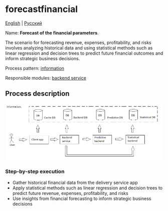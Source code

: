 # forecastfinancial

[English](forecastfinancial.md) | [Русский](forecastfinancial.ru.md)

Name: **Forecast of the financial parameters**.

The scenario for forecasting revenue, expenses, profitability, and risks involves analyzing historical data and using statistical methods such as linear regression and decision trees to predict future financial outcomes and inform strategic business decisions.

Process pattern: [information](../../processpatterns/information.md)

Responsible modules: [backend service](../../backend/predictivebackend.md)

## Process description

![information_overall](../../img/information_overall.png)

### Step-by-step execution

- Gather historical financial data from the delivery service app
- Apply statistical methods such as linear regression and decision trees to predict future revenue, expenses, profitability, and risks
- Use insights from financial forecasting to inform strategic business decisions
